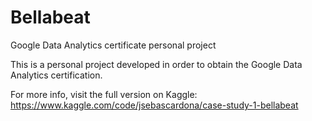 # Bellabeat

Google Data Analytics certificate personal project

This is a personal project developed in order to obtain the Google Data Analytics certification.

For more info, visit the full version on Kaggle: https://www.kaggle.com/code/jsebascardona/case-study-1-bellabeat
